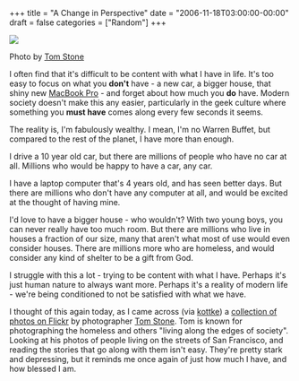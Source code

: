 +++
title = "A Change in Perspective"
date = "2006-11-18T03:00:00-00:00"
draft = false
categories = ["Random"]
+++

<a href="http://www.flickr.com/photos/stoneth/220803634/"><img src="http://static.flickr.com/70/220803634_e2ccbaad46_m_d.jpg" /></a>

Photo by [Tom Stone](http://www.tomstonegallery.com/)

I often find that it's difficult to be content with what I have in life.
It's too easy to focus on what you **don't** have - a new car, a bigger
house, that shiny new [MacBook Pro](http://www.apple.com/macbookpro/) -
and forget about how much you **do** have. Modern society doesn't make
this any easier, particularly in the geek culture where something you
**must have** comes along every few seconds it seems.

The reality is, I'm fabulously wealthy. I mean, I'm no Warren Buffet,
but compared to the rest of the planet, I have more than enough.

I drive a 10 year old car, but there are millions of people who have no
car at all. Millions who would be happy to have a car, any car.

I have a laptop computer that's 4 years old, and has seen better days.
But there are millions who don't have any computer at all, and would be
excited at the thought of having mine.

I'd love to have a bigger house - who wouldn't? With two young boys, you
can never really have too much room. But there are millions who live in
houses a fraction of our size, many that aren't what most of use would
even consider houses. There are millions more who are homeless, and
would consider any kind of shelter to be a gift from God.

I struggle with this a lot - trying to be content with what I have.
Perhaps it's just human nature to always want more. Perhaps it's a
reality of modern life - we're being conditioned to not be satisfied
with what we have.

I thought of this again today, as I came across (via
[kottke](http://www.kottke.org)) a [collection of photos on
Flickr](http://www.flickr.com/photos/stoneth/) by photographer [Tom
Stone](http://www.tomstonegallery.com/). Tom is known for photographing
the homeless and others "living along the edges of society". Looking at
his photos of people living on the streets of San Francisco, and reading
the stories that go along with them isn't easy. They're pretty stark and
depressing, but it reminds me once again of just how much I have, and
how blessed I am.

